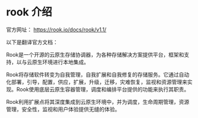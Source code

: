 # rook 介绍

官方网址： https://rook.io/docs/rook/v1.1/  

以下是翻译官方文档：  

Rook是一个开源的云原生存储协调器，为各种存储解决方案提供平台，框架和支持，以与云原生环境进行本地集成。

Rook将存储软件转变为自我管理，自我扩展和自我修复的存储服务。它通过自动化部署，引导，配置，供应，扩展，升级，迁移，灾难恢复，监视和资源管理来实现。Rook使用底层云原生容器管理，调度和编排平台提供的功能来执行其职责。

Rook利用扩展点将其深度集成到云原生环境中，并为调度，生命周期管理，资源管理，安全性，监视和用户体验提供无缝的体验。
